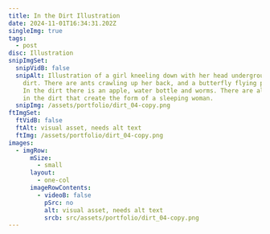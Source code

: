 ```yaml
---
title: In the Dirt Illustration
date: 2024-11-01T16:34:31.202Z
singleImg: true
tags:
  - post
disc: Illustration
snipImgSet:
  snipVidB: false
  snipAlt: Illustration of a girl kneeling down with her head underground in the
    dirt. There are ants crawling up her back, and a butterfly flying past her.
    In the dirt there is an apple, water bottle and worms. There are also roots
    in the dirt that create the form of a sleeping woman.
  snipImg: /assets/portfolio/dirt_04-copy.png
ftImgSet:
  ftVidB: false
  ftAlt: visual asset, needs alt text
  ftImg: /assets/portfolio/dirt_04-copy.png
images:
  - imgRow:
      mSize:
        - small
      layout:
        - one-col
      imageRowContents:
        - videoB: false
          pSrc: no
          alt: visual asset, needs alt text
          srcb: src/assets/portfolio/dirt_04-copy.png
---
```

